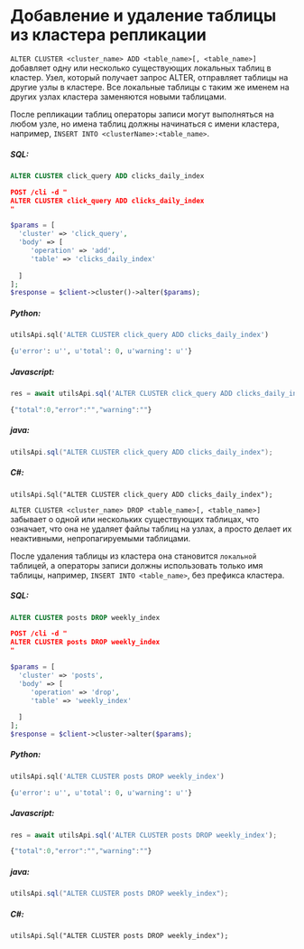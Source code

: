 # Добавление и удаление таблицы из кластера репликации 

<!-- example adding and removing a table from a replication cluster 1 -->
`ALTER CLUSTER <cluster_name> ADD <table_name>[, <table_name>]` добавляет одну или несколько существующих локальных таблиц в кластер. Узел, который получает запрос ALTER, отправляет таблицы на другие узлы в кластере. Все локальные таблицы с таким же именем на других узлах кластера заменяются новыми таблицами.

После репликации таблиц операторы записи могут выполняться на любом узле, но имена таблиц должны начинаться с имени кластера, например, `INSERT INTO <clusterName>:<table_name>`.


<!-- intro -->
##### SQL:

<!-- request SQL -->

```sql
ALTER CLUSTER click_query ADD clicks_daily_index
```

<!-- request JSON -->

```json
POST /cli -d "
ALTER CLUSTER click_query ADD clicks_daily_index
"
```

<!-- request PHP -->

```php
$params = [
  'cluster' => 'click_query',
  'body' => [
     'operation' => 'add',
     'table' => 'clicks_daily_index'
      
  ]
];
$response = $client->cluster()->alter($params);        
```


<!-- intro -->
##### Python:

<!-- request Python -->

```python
utilsApi.sql('ALTER CLUSTER click_query ADD clicks_daily_index')
```

<!-- response Python -->
```python
{u'error': u'', u'total': 0, u'warning': u''}
```
<!-- intro -->
##### Javascript:

<!-- request javascript -->

```javascript
res = await utilsApi.sql('ALTER CLUSTER click_query ADD clicks_daily_index');
```

<!-- response javascript -->
```javascript
{"total":0,"error":"","warning":""}
```

<!-- intro -->
##### java:

<!-- request Java -->

```java
utilsApi.sql("ALTER CLUSTER click_query ADD clicks_daily_index");
```

<!-- intro -->
##### C#:

<!-- request C# -->

```clike
utilsApi.Sql("ALTER CLUSTER click_query ADD clicks_daily_index");
```

<!-- end -->

<!-- example adding and removing a table from a replication cluster 2 -->
`ALTER CLUSTER <cluster_name> DROP <table_name>[, <table_name>]` забывает о одной или нескольких существующих таблицах, что означает, что она не удаляет файлы таблиц на узлах, а просто делает их неактивными, непропагируемыми таблицами.

После удаления таблицы из кластера она становится `локальной` таблицей, а операторы записи должны использовать только имя таблицы, например, `INSERT INTO <table_name>`, без префикса кластера.


<!-- intro -->
##### SQL:

<!-- request SQL -->

```sql
ALTER CLUSTER posts DROP weekly_index
```

<!-- request JSON -->

```json
POST /cli -d "
ALTER CLUSTER posts DROP weekly_index
"
```

<!-- request PHP -->

```php
$params = [
  'cluster' => 'posts',
  'body' => [
     'operation' => 'drop',
     'table' => 'weekly_index'
      
  ]
];
$response = $client->cluster->alter($params);
```
<!-- intro -->
##### Python:

<!-- request Python -->

```python
utilsApi.sql('ALTER CLUSTER posts DROP weekly_index')
```

<!-- response Python -->
```python
{u'error': u'', u'total': 0, u'warning': u''}
```
<!-- intro -->
##### Javascript:

<!-- request javascript -->

```javascript
res = await utilsApi.sql('ALTER CLUSTER posts DROP weekly_index');
```

<!-- response javascript -->
```javascript
{"total":0,"error":"","warning":""}
```

<!-- intro -->
##### java:

<!-- request Java -->

```java
utilsApi.sql("ALTER CLUSTER posts DROP weekly_index");
```

<!-- intro -->
##### C#:

<!-- request C# -->

```clike
utilsApi.Sql("ALTER CLUSTER posts DROP weekly_index");
```

<!-- end -->
<!-- proofread -->
